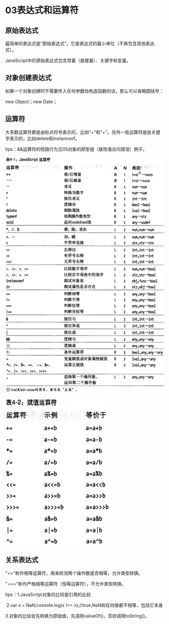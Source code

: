 # 03表达式和运算符

## 原始表达式

最简单的表达式是“原始表达式”，它是表达式的最小单位（不再包含其他表达式）。

JavaScript中的原始表达式包含常量（直接量）、关键字和变量。

## 对象创建表达式

如果一个对象创建时不需要传入任何参数给构造函数的话，那么可以省略圆括号：

new Object；new Date；

## 运算符

大多数运算符都是由标点符号表示的，比如"+"和"+"。另外一些运算符是由关键字表示的，比如delete和instanceof。

tips：&&运算符的短路行为见05对象的原型链（属性值访问错误）例子。

![image-20230226151249800](assets/image-20230226151249800.png)

![image-20230226154659490](assets/image-20230226154659490.png)

## 关系表达式

"=="称作相等运算符，用来检测两个操作数是否相等，允许类型转换。

"==="称作严格相等运算符（恒等运算符），不允许类型转换。

tips：1.JavaScript对象的比较是引用的比较

​           2.var x = NaN;console.log(x !== x);//true,NaN和任何值都不相等，包括它本身

​           3.对象的比较会先转换为原始值，先调用valueOf()，否则调用toString()。